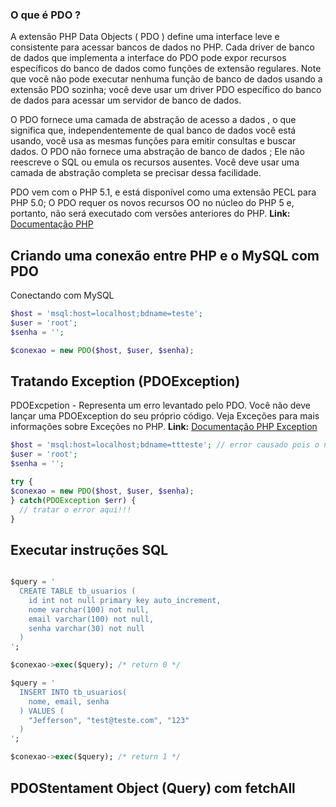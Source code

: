 ### O que é PDO ?

A extensão PHP Data Objects ( PDO ) define uma interface leve e consistente para acessar bancos de dados no PHP. Cada driver de banco de dados que implementa a interface do PDO pode expor recursos específicos do banco de dados como funções de extensão regulares. Note que você não pode executar nenhuma função de banco de dados usando a extensão PDO sozinha; você deve usar um driver PDO específico do banco de dados para acessar um servidor de banco de dados.

O PDO fornece uma camada de abstração de acesso a dados , o que significa que, independentemente de qual banco de dados você está usando, você usa as mesmas funções para emitir consultas e buscar dados. O PDO não fornece uma abstração de banco de dados ; Ele não reescreve o SQL ou emula os recursos ausentes. Você deve usar uma camada de abstração completa se precisar dessa facilidade.

PDO vem com o PHP 5.1, e está disponível como uma extensão PECL para PHP 5.0; O PDO requer os novos recursos OO no núcleo do PHP 5 e, portanto, não será executado com versões anteriores do PHP.
**Link:** [Documentação PHP](https://www.php.net/manual/pt_BR/intro.pdo.php)

## Criando uma conexão entre PHP e o MySQL com PDO

Conectando com MySQL

```php
$host = 'msql:host=localhost;bdname=teste';
$user = 'root';
$senha = '';

$conexao = new PDO($host, $user, $senha);

```

## Tratando Exception (PDOException)

PDOExcpetion - Representa um erro levantado pelo PDO. Você não deve lançar uma PDOException do seu próprio código. Veja Exceções para mais informações sobre Exceções no PHP.
**Link:** [Documentação PHP Exception](https://www.php.net/manual/pt_BR/class.pdoexception.php)

```php
$host = 'msql:host=localhost;bdname=ttteste'; // error causado pois o nome do banco de dados esta errado
$user = 'root';
$senha = '';

try {
$conexao = new PDO($host, $user, $senha);
} catch(PDOException $err) {
  // tratar o error aqui!!!
}
```

## Executar instruções SQL

```sql

$query = '
  CREATE TABLE tb_usuarios (
    id int not null primary key auto_increment,
    nome varchar(100) not null,
    email varchar(100) not null,
    senha varchar(30) not null
  )
';

$conexao->exec($query); /* return 0 */

$query = '
  INSERT INTO tb_usuarios(
    nome, email, senha
  ) VALUES (
    "Jefferson", "test@teste.com", "123"
  )
';

$conexao->exec($query); /* return 1 */
```

## PDOStentament Object (Query) com fetchAll
